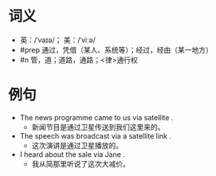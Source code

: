# 词义
- 英：/ˈvaɪə/； 美：/ˈviːə/
- #prep 通过，凭借（某人、系统等）；经过，经由（某一地方）
- #n 管，道；道路，通路；<律>通行权
# 例句
- The news programme came to us via satellite .
	- 新闻节目是通过卫星传送到我们这里来的。
- The speech was broadcast via a satellite link .
	- 这次演讲是通过卫星播放的。
- I heard about the sale via Jane .
	- 我从简那里听说了这次大减价。

